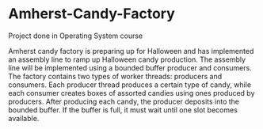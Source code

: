 # Amherst-Candy-Factory
Project done in Operating System course

<p>Amherst  candy  factory  is  preparing  up  for  Halloween  and  has  implemented  an 
assembly  line  to  ramp  up  Halloween  candy  production.  The  assembly  line  will  be 
implemented  using  a  bounded  buffer  producer  and  consumers.  The  factory  contains 
two  types  of  worker  threads:  producers  and  consumers.  Each  producer  thread 
produces  a  certain  type  of  candy,  while  each  consumer  creates  boxes  of  assorted 
candies  using  ones  produced  by  producers.  After  producing  each  candy,  the 
producer  deposits  into  the  bounded  buffer.  If  the  buffer  is  full,  it  must  wait  until 
one slot  becomes  available.
</p>
